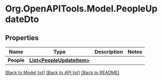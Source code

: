 # Org.OpenAPITools.Model.PeopleUpdateDto

## Properties

Name | Type | Description | Notes
------------ | ------------- | ------------- | -------------
**People** | [**List&lt;PeopleUpdateItem&gt;**](PeopleUpdateItem.md) |  | 

[[Back to Model list]](../../README.md#documentation-for-models) [[Back to API list]](../../README.md#documentation-for-api-endpoints) [[Back to README]](../../README.md)

